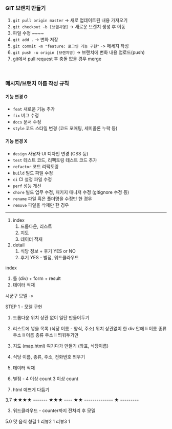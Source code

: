 ### GIT 브랜치 만들기
1. `git pull origin master` -> 새로 업데이트된 내용 가져오기
2. `git checkout -b [브랜치명]` -> 새로운 브랜치 생성 후 이동
3. 파일 수정 ~~~~
4. `git add .` -> 변화 저장
5. `git commit -m "feature: 로그인 기능 구현"` -> 메세지 작성
6. `git push -u origin [브랜치명]` -> 브랜치에 변화 내용 업로드(push)
7. git에서 pull request 후 충돌 없을 경우 merge

&nbsp;

### 메시지/브랜치 이름 작성 규칙
#### 기능 변경 O
- `feat`	새로운 기능 추가
- `fix`	버그 수정
- `docs`	문서 수정
- `style`	코드 스타일 변경 (코드 포매팅, 세미콜론 누락 등)

#### 기능 변경 X
- `design`	사용자 UI 디자인 변경 (CSS 등)
- `test`	테스트 코드, 리팩토링 테스트 코드 추가
- `refactor`	코드 리팩토링
- `build`	빌드 파일 수정
- `ci`	CI 설정 파일 수정
- `perf`	성능 개선
- `chore`	빌드 업무 수정, 패키지 매니저 수정 (gitignore 수정 등)
- `rename`	파일 혹은 폴더명을 수정만 한 경우
- `remove`	파일을 삭제만 한 경우



------
 
1. index
   1. 드롭다운, 리스트
   2. 지도
   3. 데이터 적재
2. detail
   1. 식당 정보 + 후기 YES or NO
   2. 후기 YES - 별점, 워드클라우드

index
1. 틀 (div) + form + result
2. 데이터 적재

시군구 모델 ->

STEP 1 - 모델 구현

1. 드롭다운 위치 상관 없이 일단 만들어두기
2. 리스트에 넣을 목록 (식당 이름 - 양식, 주소) 위치 상관없이 한 div 안에 li 이름 종류 주소 li 이름 종류 주소 li 띄워두기만
3. 지도 (map.html) 여기다가 만들기 (좌표, 식당이름)
4. 식당 이름, 종류, 주소, 전화번호 띄우기

1. 데이터 적재
2. 별점 - 4 이상 count 3 이상 count
3. html 예쁘게 다듬기

3.7
★★★★ -------
★★★ ----
★★  --------------
★  ---------

3. 워드클라우드 - counter까지 전처리 후 모델 


5.0 맛 음식 청결 1
리뷰2 1
리뷰3 1
